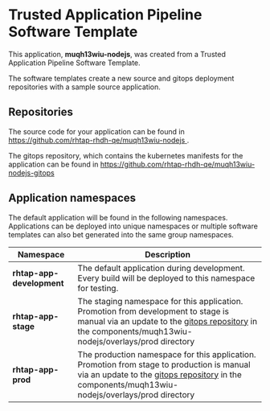 # Trusted Application Pipeline Software Template

This application, **muqh13wiu-nodejs**, was created from a Trusted Application Pipeline Software Template.

The software templates create a new source and gitops deployment repositories with a sample source application. 

## Repositories

The source code for your application can be found in [https://github.com/rhtap-rhdh-qe/muqh13wiu-nodejs ](https://github.com/rhtap-rhdh-qe/muqh13wiu-nodejs ).
 
The gitops repository, which contains the kubernetes manifests for the application can be found in 
[https://github.com/rhtap-rhdh-qe/muqh13wiu-nodejs-gitops ](https://github.com/rhtap-rhdh-qe/muqh13wiu-nodejs-gitops ) 

## Application namespaces 

The default application will be found in the following namespaces. Applications can be deployed into unique namespaces or multiple software templates can also bet generated into the same group namespaces.  

|  Namespace   |  Description   |  
| -------- | -------- |   
| **rhtap-app-development** | The default application during development. Every build will be deployed to this namespace for testing. | 
| **rhtap-app-stage** | The staging namespace for this application. Promotion from development to stage is manual via an update to the [gitops repository](https://github.com/rhtap-rhdh-qe/muqh13wiu-nodejs-gitops ) in the components/muqh13wiu-nodejs/overlays/prod directory |  
| **rhtap-app-prod** | The production namespace for this application. Promotion from stage to production is manual via an update to the [gitops repository](https://github.com/rhtap-rhdh-qe/muqh13wiu-nodejs-gitops ) in the components/muqh13wiu-nodejs/overlays/prod directory | 